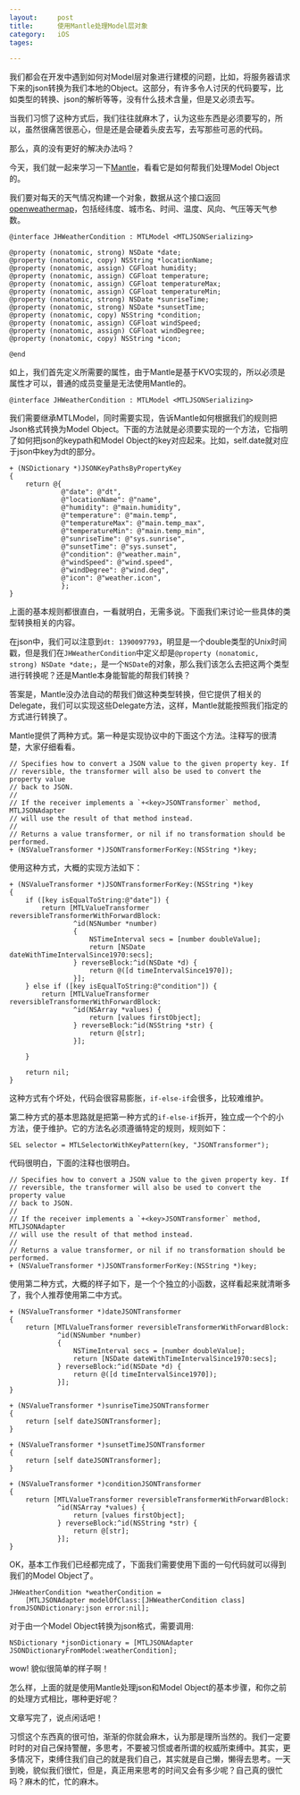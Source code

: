 ```yaml
---
layout: 	post
title:		使用Mantle处理Model层对象
category:	iOS
tages:		

---
```


我们都会在开发中遇到如何对Model层对象进行建模的问题，比如，将服务器请求下来的json转换为我们本地的Object。这部分，有许多令人讨厌的代码要写，比如类型的转换、json的解析等等，没有什么技术含量，但是又必须去写。

当我们习惯了这种方式后，我们往往就麻木了，认为这些东西是必须要写的，所以，虽然很痛苦很恶心，但是还是会硬着头皮去写，去写那些可恶的代码。

那么，真的没有更好的解决办法吗？

今天，我们就一起来学习一下[Mantle](https://github.com/MantleFramework/Mantle)，看看它是如何帮我们处理Model Object的。

我们要对每天的天气情况构建一个对象，数据从这个接口返回[openweathermap](http://api.openweathermap.org/data/2.5/weather?lat=39.915354&lon=116.578584&units=imperial)，包括经纬度、城市名、时间、温度、风向、气压等天气参数。

	@interface JHWeatherCondition : MTLModel <MTLJSONSerializing>
	
	@property (nonatomic, strong) NSDate *date;
	@property (nonatomic, copy) NSString *locationName;
	@property (nonatomic, assign) CGFloat humidity;
	@property (nonatomic, assign) CGFloat temperature;
	@property (nonatomic, assign) CGFloat temperatureMax;
	@property (nonatomic, assign) CGFloat temperatureMin;
	@property (nonatomic, strong) NSDate *sunriseTime;
	@property (nonatomic, strong) NSDate *sunsetTime;
	@property (nonatomic, copy) NSString *condition;
	@property (nonatomic, assign) CGFloat windSpeed;
	@property (nonatomic, assign) CGFloat windDegree;
	@property (nonatomic, copy) NSString *icon;
	
	@end

如上，我们首先定义所需要的属性，由于Mantle是基于KVO实现的，所以必须是属性才可以，普通的成员变量是无法使用Mantle的。

	@interface JHWeatherCondition : MTLModel <MTLJSONSerializing>

我们需要继承MTLModel，同时需要实现<MTLJSONSerializing>，告诉Mantle如何根据我们的规则把Json格式转换为Model Object。下面的方法就是<MTLJSONSerializing>必须要实现的一个方法，它指明了如何把json的keypath和Model Object的key对应起来。比如，self.date就对应于json中key为dt的部分。

	+ (NSDictionary *)JSONKeyPathsByPropertyKey
	{
	    return @{
	             @"date": @"dt",
	             @"locationName": @"name",
	             @"humidity": @"main.humidity",
	             @"temperature": @"main.temp",
	             @"temperatureMax": @"main.temp_max",
	             @"temperatureMin": @"main.temp_min",
	             @"sunriseTime": @"sys.sunrise",
	             @"sunsetTime": @"sys.sunset",
	             @"condition": @"weather.main",
	             @"windSpeed": @"wind.speed",
	             @"windDegree": @"wind.deg",
	             @"icon": @"weather.icon",
	             };
	}

上面的基本规则都很直白，一看就明白，无需多说。下面我们来讨论一些具体的类型转换相关的内容。

在json中，我们可以注意到`dt: 1390097793`，明显是一个double类型的Unix时间戳，但是我们在`JHWeatherCondition`中定义却是`@property (nonatomic, strong) NSDate *date;`，是一个`NSDate`的对象，那么我们该怎么去把这两个类型进行转换呢？还是Mantle本身能智能的帮我们转换？

答案是，Mantle没办法自动的帮我们做这种类型转换，但它提供了相关的Delegate，我们可以实现这些Delegate方法，这样，Mantle就能按照我们指定的方式进行转换了。

Mantle提供了两种方式。第一种是实现<MTLJSONSerializing>协议中的下面这个方法。注释写的很清楚，大家仔细看看。

	// Specifies how to convert a JSON value to the given property key. If
	// reversible, the transformer will also be used to convert the property value
	// back to JSON.
	//
	// If the receiver implements a `+<key>JSONTransformer` method, MTLJSONAdapter
	// will use the result of that method instead.
	//
	// Returns a value transformer, or nil if no transformation should be performed.
	+ (NSValueTransformer *)JSONTransformerForKey:(NSString *)key;

使用这种方式，大概的实现方法如下：

	+ (NSValueTransformer *)JSONTransformerForKey:(NSString *)key
	{
	    if ([key isEqualToString:@"date"]) {
	        return [MTLValueTransformer reversibleTransformerWithForwardBlock:
	                ^id(NSNumber *number)
	                {
	                    NSTimeInterval secs = [number doubleValue];
	                    return [NSDate dateWithTimeIntervalSince1970:secs];
	                } reverseBlock:^id(NSDate *d) {
	                    return @([d timeIntervalSince1970]);
	                }];
	    } else if ([key isEqualToString:@"condition"]) {
	        return [MTLValueTransformer reversibleTransformerWithForwardBlock:
	                ^id(NSArray *values) {
	                    return [values firstObject];
	                } reverseBlock:^id(NSString *str) {
	                    return @[str];
	                }];
	        
	    }
	    
	    return nil;
	}

这种方式有个坏处，代码会很容易膨胀，`if-else-if`会很多，比较难维护。


第二种方式的基本思路就是把第一种方式的`if-else-if`拆开，独立成一个个的小方法，便于维护。它的方法名必须遵循特定的规则，规则如下：

	SEL selector = MTLSelectorWithKeyPattern(key, "JSONTransformer");

代码很明白，下面的注释也很明白。

	// Specifies how to convert a JSON value to the given property key. If
	// reversible, the transformer will also be used to convert the property value
	// back to JSON.
	//
	// If the receiver implements a `+<key>JSONTransformer` method, MTLJSONAdapter
	// will use the result of that method instead.
	//
	// Returns a value transformer, or nil if no transformation should be performed.
	+ (NSValueTransformer *)JSONTransformerForKey:(NSString *)key;

使用第二种方式，大概的样子如下，是一个个独立的小函数，这样看起来就清晰多了，我个人推荐使用第二中方式。

	+ (NSValueTransformer *)dateJSONTransformer
	{
	    return [MTLValueTransformer reversibleTransformerWithForwardBlock:
	            ^id(NSNumber *number)
	            {
	                NSTimeInterval secs = [number doubleValue];
	                return [NSDate dateWithTimeIntervalSince1970:secs];
	            } reverseBlock:^id(NSDate *d) {
	                return @([d timeIntervalSince1970]);
	            }];
	}
	
	+ (NSValueTransformer *)sunriseTimeJSONTransformer
	{
	    return [self dateJSONTransformer];
	}
	
	+ (NSValueTransformer *)sunsetTimeJSONTransformer
	{
	    return [self dateJSONTransformer];
	}
	
	+ (NSValueTransformer *)conditionJSONTransformer
	{
	    return [MTLValueTransformer reversibleTransformerWithForwardBlock:
	            ^id(NSArray *values) {
	                return [values firstObject];
	            } reverseBlock:^id(NSString *str) {
	                return @[str];
	            }];
	}

OK，基本工作我们已经都完成了，下面我们需要使用下面的一句代码就可以得到我们的Model Object了。

	JHWeatherCondition *weatherCondition = 
		[MTLJSONAdapter modelOfClass:[JHWeatherCondition class] fromJSONDictionary:json error:nil];
		
对于由一个Model Object转换为json格式，需要调用:
	
	NSDictionary *jsonDictionary = [MTLJSONAdapter JSONDictionaryFromModel:weatherCondition];
	
wow! 貌似很简单的样子啊！

怎么样，上面的就是使用Mantle处理json和Model Object的基本步骤，和你之前的处理方式相比，哪种更好呢？

文章写完了，说点闲话吧！

习惯这个东西真的很可怕，渐渐的你就会麻木，认为那是理所当然的。我们一定要时时的对自己保持警醒，多思考，不要被习惯或者所谓的权威所束缚中。其实，更多情况下，束缚住我们自己的就是我们自己，其实就是自己懒，懒得去思考。一天到晚，貌似我们很忙，但是，真正用来思考的时间又会有多少呢？自己真的很忙吗？麻木的忙，忙的麻木。


